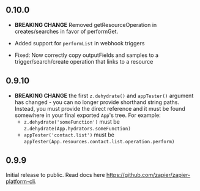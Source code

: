## 0.10.0

* **BREAKING CHANGE** Removed getResourceOperation in creates/searches in favor of performGet.

* Added support for `performList` in webhook triggers
* Fixed: Now correctly copy outputFields and samples to a trigger/search/create operation that links to a resource

## 0.9.10

* **BREAKING CHANGE** the first `z.dehydrate()` and `appTester()` argument has changed - you can no longer provide shorthand string paths. Instead, you must provide the direct reference and it must be found somewhere in your final exported `App`'s tree. For example:
  * `z.dehydrate('someFunction')` must be `z.dehydrate(App.hydrators.someFunction)`
  * `appTester('contact.list')` must be `appTester(App.resources.contact.list.operation.perform)`

## 0.9.9

Initial release to public. Read docs here https://github.com/zapier/zapier-platform-cli.
